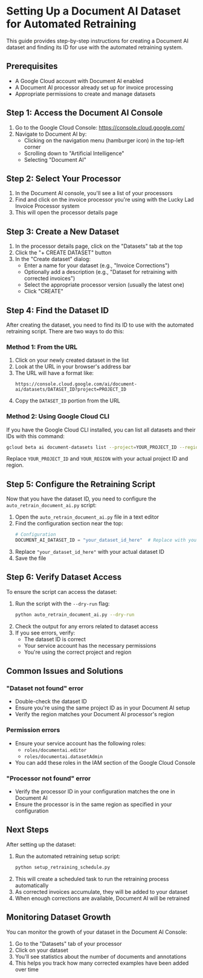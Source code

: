 # Setting Up a Document AI Dataset for Automated Retraining

This guide provides step-by-step instructions for creating a Document AI dataset and finding its ID for use with the automated retraining system.

## Prerequisites

- A Google Cloud account with Document AI enabled
- A Document AI processor already set up for invoice processing
- Appropriate permissions to create and manage datasets

## Step 1: Access the Document AI Console

1. Go to the Google Cloud Console: https://console.cloud.google.com/
2. Navigate to Document AI by:
   - Clicking on the navigation menu (hamburger icon) in the top-left corner
   - Scrolling down to "Artificial Intelligence"
   - Selecting "Document AI"

## Step 2: Select Your Processor

1. In the Document AI console, you'll see a list of your processors
2. Find and click on the invoice processor you're using with the Lucky Lad Invoice Processor system
3. This will open the processor details page

## Step 3: Create a New Dataset

1. In the processor details page, click on the "Datasets" tab at the top
2. Click the "+ CREATE DATASET" button
3. In the "Create dataset" dialog:
   - Enter a name for your dataset (e.g., "Invoice Corrections")
   - Optionally add a description (e.g., "Dataset for retraining with corrected invoices")
   - Select the appropriate processor version (usually the latest one)
   - Click "CREATE"

## Step 4: Find the Dataset ID

After creating the dataset, you need to find its ID to use with the automated retraining script. There are two ways to do this:

### Method 1: From the URL

1. Click on your newly created dataset in the list
2. Look at the URL in your browser's address bar
3. The URL will have a format like:
   ```
   https://console.cloud.google.com/ai/document-ai/datasets/DATASET_ID?project=PROJECT_ID
   ```
4. Copy the `DATASET_ID` portion from the URL

### Method 2: Using Google Cloud CLI

If you have the Google Cloud CLI installed, you can list all datasets and their IDs with this command:

```bash
gcloud beta ai document-datasets list --project=YOUR_PROJECT_ID --region=YOUR_REGION
```

Replace `YOUR_PROJECT_ID` and `YOUR_REGION` with your actual project ID and region.

## Step 5: Configure the Retraining Script

Now that you have the dataset ID, you need to configure the `auto_retrain_document_ai.py` script:

1. Open the `auto_retrain_document_ai.py` file in a text editor
2. Find the configuration section near the top:
   ```python
   # Configuration
   DOCUMENT_AI_DATASET_ID = "your_dataset_id_here"  # Replace with your dataset ID
   ```
3. Replace `"your_dataset_id_here"` with your actual dataset ID
4. Save the file

## Step 6: Verify Dataset Access

To ensure the script can access the dataset:

1. Run the script with the `--dry-run` flag:
   ```bash
   python auto_retrain_document_ai.py --dry-run
   ```
2. Check the output for any errors related to dataset access
3. If you see errors, verify:
   - The dataset ID is correct
   - Your service account has the necessary permissions
   - You're using the correct project and region

## Common Issues and Solutions

### "Dataset not found" error

- Double-check the dataset ID
- Ensure you're using the same project ID as in your Document AI setup
- Verify the region matches your Document AI processor's region

### Permission errors

- Ensure your service account has the following roles:
  - `roles/documentai.editor`
  - `roles/documentai.datasetAdmin`
- You can add these roles in the IAM section of the Google Cloud Console

### "Processor not found" error

- Verify the processor ID in your configuration matches the one in Document AI
- Ensure the processor is in the same region as specified in your configuration

## Next Steps

After setting up the dataset:

1. Run the automated retraining setup script:
   ```bash
   python setup_retraining_schedule.py
   ```
2. This will create a scheduled task to run the retraining process automatically
3. As corrected invoices accumulate, they will be added to your dataset
4. When enough corrections are available, Document AI will be retrained

## Monitoring Dataset Growth

You can monitor the growth of your dataset in the Document AI Console:

1. Go to the "Datasets" tab of your processor
2. Click on your dataset
3. You'll see statistics about the number of documents and annotations
4. This helps you track how many corrected examples have been added over time
